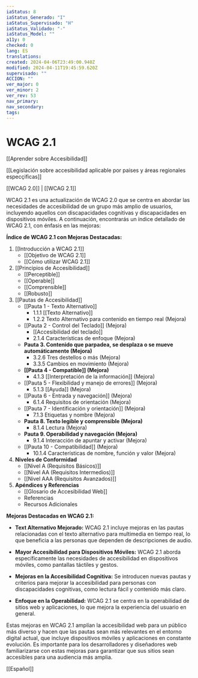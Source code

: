 ```yaml
---
iaStatus: 8
iaStatus_Generado: "I"
iaStatus_Supervisado: "H"
iaStatus_Validado: "-"
iaStatus_Model: ""
a11y: 0
checked: 0
lang: ES
translations: 
created: 2024-04-06T23:49:00.940Z
modified: 2024-04-11T19:45:59.620Z
supervisado: ""
ACCION: ""
ver_major: 0
ver_minor: 2
ver_rev: 53
nav_primary: 
nav_secondary: 
tags:
---
```

# WCAG 2.1

[[Aprender sobre Accesibilidad]]

[[Legislación sobre accesibilidad aplicable por paises y áreas regionales especçificas]]

[[WCAG 2.0]] | [[WCAG 2.1]]

WCAG 2.1 es una actualización de WCAG 2.0 que se centra en abordar las necesidades de accesibilidad de un grupo más amplio de usuarios, incluyendo aquellos con discapacidades cognitivas y discapacidades en dispositivos móviles. A continuación, encontrarás un índice detallado de WCAG 2.1, con énfasis en las mejoras:

**Índice de WCAG 2.1 con Mejoras Destacadas:**

1. [[Introducción a WCAG 2.1]]
    - [[Objetivo de WCAG 2.1]]
    - [[Cómo utilizar WCAG 2.1]]
2. [[Principios de Accesibilidad]]
    - [[Perceptible]]
    - [[Operable]]
    - [[Comprensible]]
    - [[Robusto]]
3. [[Pautas de Accesibilidad]]
    - [[Pauta 1 - Texto Alternativo]]
        - 1.1.1 [[Texto Alternativo]]
        - 1.2.2 Texto Alternativo para contenido en tiempo real (Mejora)
    - [[Pauta 2 - Control del Teclado]] (Mejora)
	    - [[Accesibilidad del teclado]]
        - 2.1.4 Características de enfoque (Mejora)
    - **Pauta 3. Contenido que parpadea, se desplaza o se mueve automáticamente (Mejora)**
        - 3.2.6 Tres destellos o más (Mejora)
        - 3.3.5 Cambios en movimiento (Mejora)
    - **[[Pauta 4 - Compatible]] (Mejora)**
        - 4.1.3 [[Interpretación de la información]] (Mejora)
    - [[Pauta 5 - Flexibilidad y manejo de errores]] (Mejora)
        - 5.1.3 [[Ayuda]] (Mejora)
    - [[Pauta 6 - Entrada y navegación]] (Mejora)
        - 6.1.4 Requisitos de orientación (Mejora)
    - [[Pauta 7 - Identificación y orientación]] (Mejora)
        - 7.1.3 Etiquetas y nombre (Mejora)
    - **Pauta 8. Texto legible y comprensible (Mejora)**
        - 8.1.4 Lectura (Mejora)
    - **Pauta 9. Operabilidad y navegación (Mejora)**
        - 9.1.4 Interacción de apuntar y activar (Mejora)
    - [[Pauta 10 - Compatibilidad]] (Mejora)
        - 10.1.4 Características de nombre, función y valor (Mejora)
4. **Niveles de Conformidad**
    - [[Nivel A (Requisitos Básicos)]]
    - [[Nivel AA (Requisitos Intermedios)]]
    - [[Nivel AAA (Requisitos Avanzados)]]
5. **Apéndices y Referencias**
    - [[Glosario de Accesibilidad Web]]
    - Referencias
    - Recursos Adicionales

**Mejoras Destacadas en WCAG 2.1:**

- **Text Alternativo Mejorado:** WCAG 2.1 incluye mejoras en las pautas relacionadas con el texto alternativo para multimedia en tiempo real, lo que beneficia a las personas que dependen de descripciones de audio.
    
- **Mayor Accesibilidad para Dispositivos Móviles:** WCAG 2.1 aborda específicamente las necesidades de accesibilidad en dispositivos móviles, como pantallas táctiles y gestos.
    
- **Mejoras en la Accesibilidad Cognitiva:** Se introducen nuevas pautas y criterios para mejorar la accesibilidad para personas con discapacidades cognitivas, como lectura fácil y contenido más claro.
    
- **Enfoque en la Operabilidad:** WCAG 2.1 se centra en la operabilidad de sitios web y aplicaciones, lo que mejora la experiencia del usuario en general.
    

Estas mejoras en WCAG 2.1 amplían la accesibilidad web para un público más diverso y hacen que las pautas sean más relevantes en el entorno digital actual, que incluye dispositivos móviles y aplicaciones en constante evolución. Es importante para los desarrolladores y diseñadores web familiarizarse con estas mejoras para garantizar que sus sitios sean accesibles para una audiencia más amplia.

[[Español]]